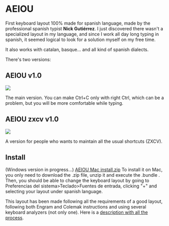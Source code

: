 # AEIOU
First keyboard layout 100% made for spanish language, made by the professional spanish typist **Nick Gutiérrez**. I just discovered there wasn't a specialized layout in my language, and since I work all day long typing in spanish, it seemed logical to look for a solution myself on my free time. 

It also works with catalan, basque... and all kind of spanish dialects. 

There's two versions:

## AEIOU v1.0
![](https://preview.redd.it/tjxi8xiyrqb71.png?width=306&format=png&auto=webp&s=15b5b05aaccaeedaec03f1bcc3c7bc1a9e9ade4c)

The main version. You can make Ctrl+C only with right Ctrl, which can be a problem, but you will be more comfortable while typing.

## AEIOU zxcv v1.0
![](https://preview.redd.it/zxr6bha0sqb71.png?width=302&format=png&auto=webp&s=f86f6dc422812cfe2fe60fd0984670e61b698af5)

A version for people who wants to maintain all the usual shortcuts (ZXCV).

## Install
(Windows version in progress...)
[AEIOU Mac install.zip](https://github.com/NickG13/AEIOU/files/6834555/AEIOU.Mac.install.zip)
To install it on Mac, you only need to download the .zip file, unzip it and execute the .bundle . Then, you should be able to change the keyboard layout by going to Preferencias del sistema>Teclado>Fuentes de entrada, clicking "+" and selecting your layout under spanish language.

This layout has been made following all the requirements of a good layout, following both Engram and Colemak instructions and using several keyboard analyzers (not only one).
Here is a [description with all the process](https://www.reddit.com/r/KeyboardLayouts/comments/oja9oh/why_are_there_no_spanish_layouts/).
